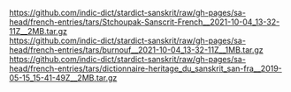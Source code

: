 https://github.com/indic-dict/stardict-sanskrit/raw/gh-pages/sa-head/french-entries/tars/Stchoupak-Sanscrit-French__2021-10-04_13-32-11Z__2MB.tar.gz  
https://github.com/indic-dict/stardict-sanskrit/raw/gh-pages/sa-head/french-entries/tars/burnouf__2021-10-04_13-32-11Z__1MB.tar.gz  
https://github.com/indic-dict/stardict-sanskrit/raw/gh-pages/sa-head/french-entries/tars/dictionnaire-heritage_du_sanskrit_san-fra__2019-05-15_15-41-49Z__2MB.tar.gz  
